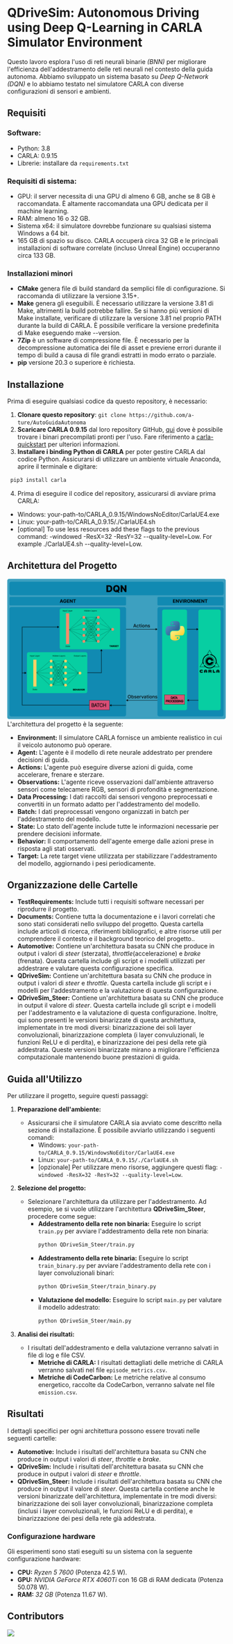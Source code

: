 # QDriveSim: Autonomous Driving using Deep Q-Learning in CARLA Simulator Environment
Questo lavoro esplora l'uso di reti neurali binarie *(BNN)* per migliorare l'efficienza dell'addestramento delle reti neurali nel contesto della guida autonoma. Abbiamo sviluppato un sistema basato su *Deep Q-Network (DQN)* e lo abbiamo testato nel simulatore CARLA con diverse configurazioni di sensori e ambienti.

## Requisiti

### Software: 
- Python: 3.8
- CARLA: 0.9.15
- Librerie: installare da `requirements.txt`

### Requisiti di sistema: 
- GPU: il server necessita di una GPU di almeno 6 GB, anche se 8 GB è raccomandata. È altamente raccomandata una GPU dedicata per il machine learning.
- RAM: almeno 16 o 32 GB.
- Sistema x64: il simulatore dovrebbe funzionare su qualsiasi sistema Windows a 64 bit.
- 165 GB di spazio su disco. CARLA occuperà circa 32 GB e le principali installazioni di software correlate (incluso Unreal Engine) occuperanno circa 133 GB.

### Installazioni minori
- **CMake** genera file di build standard da semplici file di configurazione. Si raccomanda di utilizzare la versione 3.15+.
- **Make** genera gli eseguibili. È necessario utilizzare la versione 3.81 di Make, altrimenti la build potrebbe fallire. Se si hanno più versioni di Make installate, verificare di utilizzare la versione 3.81 nel proprio PATH durante la build di CARLA. È possibile verificare la versione predefinita di Make eseguendo make --version.
- **7Zip** è un software di compressione file. È necessario per la decompressione automatica dei file di asset e previene errori durante il tempo di build a causa di file grandi estratti in modo errato o parziale.
- **pip** versione 20.3 o superiore è richiesta.

## Installazione

Prima di eseguire qualsiasi codice da questo repository, è necessario:
1. **Clonare questo repository**: `git clone https://github.com/a-ture/AutoGuidaAutonoma`
2. **Scaricare CARLA 0.9.15** dal loro repository GitHub, [qui](https://github.com/carla-simulator/carla/releases/tag/0.9.15/) dove è possibile trovare i binari precompilati pronti per l'uso. Fare riferimento a [carla-quickstart](https://carla.readthedocs.io/en/latest/start_quickstart/) per ulteriori informazioni.
3. **Installare i binding Python di CARLA** per poter gestire CARLA dal codice Python. Assicurarsi di utilizzare un ambiente virtuale Anaconda, aprire il terminale e digitare:
```sh
 pip3 install carla
```

4. Prima di eseguire il codice del repository, assicurarsi di avviare prima CARLA:
- Windows: your-path-to/CARLA_0.9.15/WindowsNoEditor/CarlaUE4.exe
- Linux: your-path-to/CARLA_0.9.15/./CarlaUE4.sh
- [optional] To use less resources add these flags to the previous command: -windowed -ResX=32 -ResY=32 --quality-level=Low. For example ./CarlaUE4.sh --quality-level=Low.

## Architettura del Progetto
![Architettura del Progetto](Images/dqn.png)
L'architettura del progetto  è la seguente:

- **Environment:** Il simulatore CARLA fornisce un ambiente realistico in cui il veicolo autonomo può operare.
- **Agent:** L'agente è il modello di rete neurale addestrato per prendere decisioni di guida.
- **Actions:** L'agente può eseguire diverse azioni di guida, come accelerare, frenare e sterzare.
- **Observations:** L'agente riceve osservazioni dall'ambiente attraverso sensori come telecamere RGB, sensori di profondità e segmentazione.
- **Data Processing:** I dati raccolti dai sensori vengono preprocessati e convertiti in un formato adatto per l'addestramento del modello.
- **Batch:** I dati preprocessati vengono organizzati in batch per l'addestramento del modello.
- **State:** Lo stato dell'agente include tutte le informazioni necessarie per prendere decisioni informate.
- **Behavior:** Il comportamento dell'agente emerge dalle azioni prese in risposta agli stati osservati.
- **Target:** La rete target viene utilizzata per stabilizzare l'addestramento del modello, aggiornando i pesi periodicamente.

## Organizzazione delle Cartelle
- **TestRequirements:** Include tutti i requisiti software necessari per riprodurre il progetto. 
- **Documents:**  Contiene tutta la documentazione e i lavori correlati che sono stati considerati nello sviluppo del progetto. Questa cartella include articoli di ricerca, riferimenti bibliografici, e altre risorse utili per comprendere il contesto e il background teorico del progetto..
- **Automotive:**  Contiene un'architettura basata su CNN che produce in output i valori di *steer* (sterzata), *throttle*(accelerazione) e *brake* (frenata). Questa cartella include gli script e i modelli utilizzati per addestrare e valutare questa configurazione specifica.
- **QDriveSim:** Contiene un'architettura basata su CNN che produce in output i valori di *steer*  e *throttle*. Questa cartella include gli script e i modelli per l'addestramento e la valutazione di questa configurazione. 
- **QDriveSim_Steer:** Contiene un'architettura basata su CNN che produce in output il valore di *steer*. Questa cartella include gli script e i modelli per l'addestramento e la valutazione di questa configurazione. Inoltre, qui sono presenti le versioni binarizzate di questa architettura, implementate in tre modi diversi: binarizzazione dei soli layer convoluzionali, binarizzazione completa (i layer convuluzionali, le funzioni ReLU e di perdita), e binarizzazione dei pesi della rete già addestrata. Queste versioni binarizzate mirano a migliorare l'efficienza computazionale mantenendo buone prestazioni di guida. 
   
## Guida all'Utilizzo 

Per utilizzare il progetto, seguire questi passaggi:

1. **Preparazione dell'ambiente:**
   - Assicurarsi che il simulatore CARLA sia avviato come descritto nella sezione di installazione. È possibile avviarlo utilizzando i seguenti comandi:
     - Windows: `your-path-to/CARLA_0.9.15/WindowsNoEditor/CarlaUE4.exe`
     - Linux: `your-path-to/CARLA_0.9.15/./CarlaUE4.sh`
     - [opzionale] Per utilizzare meno risorse, aggiungere questi flag: `-windowed -ResX=32 -ResY=32 --quality-level=Low`.

2. **Selezione del progetto:**
   - Selezionare l'architettura da utilizzare per l'addestramento. Ad esempio, se si vuole utilizzare l'architettura **QDriveSim_Steer**, procedere come segue:
     - **Addestramento della rete non binaria:** Eseguire lo script `train.py` per avviare l'addestramento della rete non binaria:
       ```sh
       python QDriveSim_Steer/train.py
       ```
     - **Addestramento della rete binaria:**
       Eseguire lo script `train_binary.py` per avviare l'addestramento della rete con i layer convoluzionali binari:
       ```sh
       python QDriveSim_Steer/train_binary.py
       ```
     - **Valutazione del modello:** Eseguire lo script `main.py` per valutare il modello addestrato:
       ```sh
       python QDriveSim_Steer/main.py
       ```

3. **Analisi dei risultati:**
   - I risultati dell'addestramento e della valutazione verranno salvati in file di log e file CSV.
     - **Metriche di CARLA:** I risultati dettagliati delle metriche di CARLA verranno salvati nel file `episode_metrics.csv`.
     - **Metriche di CodeCarbon:** Le metriche relative al consumo energetico, raccolte da CodeCarbon, verranno salvate nel file `emission.csv`.

## Risultati
I dettagli specifici per ogni architettura possono essere trovati nelle seguenti cartelle:

- **Automotive:** Include i risultati dell'architettura basata su CNN che produce in output i valori di *steer*, *throttle* e *brake*.
- **QDriveSim:** Include i risultati dell'architettura basata su CNN che produce in output i valori di *steer* e *throttle*.
- **QDriveSim_Steer:** Include i risultati dell'architettura basata su CNN che produce in output il valore di *steer*. Questa cartella contiene anche le versioni binarizzate dell'architettura, implementate in tre modi diversi: binarizzazione dei soli layer convoluzionali, binarizzazione completa (inclusi i layer convoluzionali, le funzioni ReLU e di perdita), e binarizzazione dei pesi della rete già addestrata.

### Configurazione hardware
Gli esperimenti sono stati eseguiti su un sistema con la seguente configurazione hardware:

- **CPU:** *Ryzen 5 7600* (Potenza 42.5 W).
- **GPU:** *NVIDIA GeForce RTX 4060Ti* con 16 GB di RAM dedicata (Potenza 50.078 W).
- **RAM:** *32 GB* (Potenza 11.67 W).

## Contributors 
<a href="https://github.com/raffaellaspagnuolo/WoodLot/graphs/contributors">
  <img src="https://contrib.rocks/image?repo=raffaellaspagnuolo/WoodLot" />
</a>

